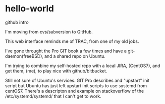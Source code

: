 # hello-world
github intro

I'm moving from cvs/subversion to GitHub.

This web interface reminds me of TRAC, from one of my old jobs.

I've gone throught the Pro GIT book a few times and have a git-daemon(freeBSD), and a shared repo on Ubuntu.

I'm trying to combine my self-hosted repo with a local JIRA, (CentOS7), and get them, (me), to play nice with github/bitbucket.

Still not sure of Ubuntu's services.  GIT Pro describes and "upstart" init script but Ubuntu has just left upstart init scripts to use systemd from centOS7.  There's a descripton and example on stackoverflow of the /etc/systemd/systemd/ that I can't get to work.
